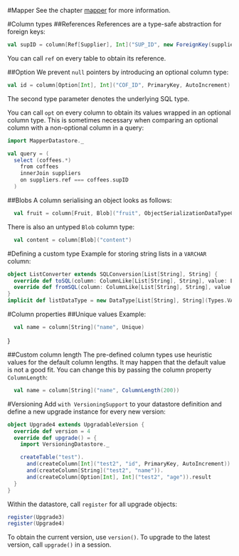 
#Mapper
See the chapter [mapper](mapper.md) for more information.

#Column types
##References
References are a type-safe abstraction for foreign keys:

```scala
val supID = column[Ref[Supplier], Int]("SUP_ID", new ForeignKey(suppliers.id))
```

You can call `ref` on every table to obtain its reference.

##Option
We prevent `null` pointers by introducing an optional column type:

```scala
val id = column[Option[Int], Int]("COF_ID", PrimaryKey, AutoIncrement)
```

The second type parameter denotes the underlying SQL type.

You can call `opt` on every column to obtain its values wrapped in an optional column type. This is sometimes necessary when comparing an optional column with a non-optional column in a query:

```scala
import MapperDatastore._

val query = (
  select (coffees.*)
    from coffees
    innerJoin suppliers
    on suppliers.ref === coffees.supID
  )
```
         

##Blobs
A column serialising an object looks as follows:

```scala
  val fruit = column[Fruit, Blob]("fruit", ObjectSerializationDataTypeCreator.create[Fruit])
```

There is also an untyped `Blob` column type:

```scala
  val content = column[Blob]("content")
```

#Defining a custom type
Example for storing string lists in a `VARCHAR` column:

```scala
object ListConverter extends SQLConversion[List[String], String] {
  override def toSQL(column: ColumnLike[List[String], String], value: List[String]): String = value.mkString("|")
  override def fromSQL(column: ColumnLike[List[String], String], value: String): List[String] = value.split('|').toList
}
implicit def listDataType = new DataType[List[String], String](Types.VARCHAR, SQLType("VARCHAR(1024)"), ListConverter)
```

#Column properties
##Unique values
Example:

```scala
  val name = column[String]("name", Unique)
```
}

##Custom column length
The pre-defined column types use heuristic values for the default column lengths. It may happen that the default value is not a good fit. You can change this by passing the column property `ColumnLength`:

```scala
  val name = column[String]("name", ColumnLength(200))
```

#Versioning
Add `with VersioningSupport` to your datastore definition and define a new upgrade instance for every new version:

```scala
object Upgrade4 extends UpgradableVersion {
  override def version = 4
  override def upgrade() = {
    import VersioningDatastore._

    createTable("test").
      and(createColumn[Int]("test2", "id", PrimaryKey, AutoIncrement)).
      and(createColumn[String]("test2", "name")).
      and(createColumn[Option[Int], Int]("test2", "age")).result
  }
}
```

Within the datastore, call `register` for all upgrade objects:

```scala
register(Upgrade3)
register(Upgrade4)
```

To obtain the current version, use `version()`. To upgrade to the latest version, call `upgrade()` in a session.